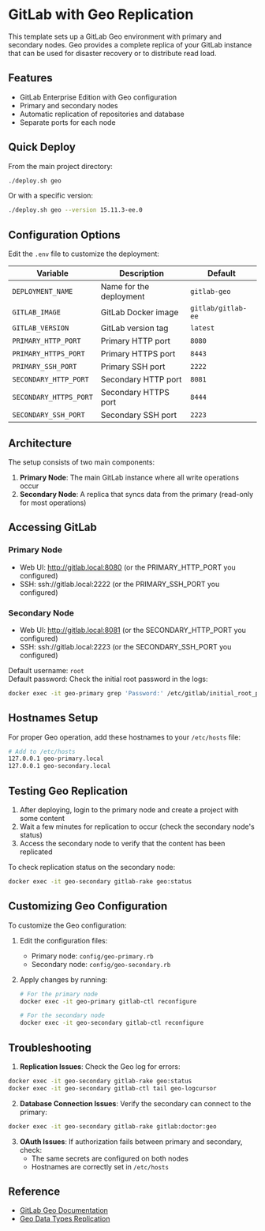 # GitLab with Geo Replication

This template sets up a GitLab Geo environment with primary and secondary nodes. Geo provides a complete replica of your GitLab instance that can be used for disaster recovery or to distribute read load.

## Features

- GitLab Enterprise Edition with Geo configuration
- Primary and secondary nodes
- Automatic replication of repositories and database
- Separate ports for each node

## Quick Deploy

From the main project directory:

```bash
./deploy.sh geo
```

Or with a specific version:

```bash
./deploy.sh geo --version 15.11.3-ee.0
```

## Configuration Options

Edit the `.env` file to customize the deployment:

| Variable | Description | Default |
|----------|-------------|---------|
| `DEPLOYMENT_NAME` | Name for the deployment | `gitlab-geo` |
| `GITLAB_IMAGE` | GitLab Docker image | `gitlab/gitlab-ee` |
| `GITLAB_VERSION` | GitLab version tag | `latest` |
| `PRIMARY_HTTP_PORT` | Primary HTTP port | `8080` |
| `PRIMARY_HTTPS_PORT` | Primary HTTPS port | `8443` |
| `PRIMARY_SSH_PORT` | Primary SSH port | `2222` |
| `SECONDARY_HTTP_PORT` | Secondary HTTP port | `8081` |
| `SECONDARY_HTTPS_PORT` | Secondary HTTPS port | `8444` |
| `SECONDARY_SSH_PORT` | Secondary SSH port | `2223` |

## Architecture

The setup consists of two main components:

1. **Primary Node**: The main GitLab instance where all write operations occur
2. **Secondary Node**: A replica that syncs data from the primary (read-only for most operations)

## Accessing GitLab

### Primary Node
- Web UI: http://gitlab.local:8080 (or the PRIMARY_HTTP_PORT you configured)
- SSH: ssh://gitlab.local:2222 (or the PRIMARY_SSH_PORT you configured)

### Secondary Node
- Web UI: http://gitlab.local:8081 (or the SECONDARY_HTTP_PORT you configured)
- SSH: ssh://gitlab.local:2223 (or the SECONDARY_SSH_PORT you configured)

Default username: `root`  
Default password: Check the initial root password in the logs:
```bash
docker exec -it geo-primary grep 'Password:' /etc/gitlab/initial_root_password
```

## Hostnames Setup

For proper Geo operation, add these hostnames to your `/etc/hosts` file:

```bash
# Add to /etc/hosts
127.0.0.1 geo-primary.local
127.0.0.1 geo-secondary.local
```

## Testing Geo Replication

1. After deploying, login to the primary node and create a project with some content
2. Wait a few minutes for replication to occur (check the secondary node's status)
3. Access the secondary node to verify that the content has been replicated

To check replication status on the secondary node:

```bash
docker exec -it geo-secondary gitlab-rake geo:status
```

## Customizing Geo Configuration

To customize the Geo configuration:

1. Edit the configuration files:
   - Primary node: `config/geo-primary.rb`
   - Secondary node: `config/geo-secondary.rb`

2. Apply changes by running:
   ```bash
   # For the primary node
   docker exec -it geo-primary gitlab-ctl reconfigure
   
   # For the secondary node
   docker exec -it geo-secondary gitlab-ctl reconfigure
   ```

## Troubleshooting

1. **Replication Issues**: Check the Geo log for errors:

```bash
docker exec -it geo-secondary gitlab-rake geo:status
docker exec -it geo-secondary gitlab-ctl tail geo-logcursor
```

2. **Database Connection Issues**: Verify the secondary can connect to the primary:

```bash
docker exec -it geo-secondary gitlab-rake gitlab:doctor:geo
```

3. **OAuth Issues**: If authorization fails between primary and secondary, check:
   - The same secrets are configured on both nodes
   - Hostnames are correctly set in `/etc/hosts`

## Reference

- [GitLab Geo Documentation](https://docs.gitlab.com/ee/administration/geo/index.html)
- [Geo Data Types Replication](https://docs.gitlab.com/ee/administration/geo/replication/datatypes.html)

